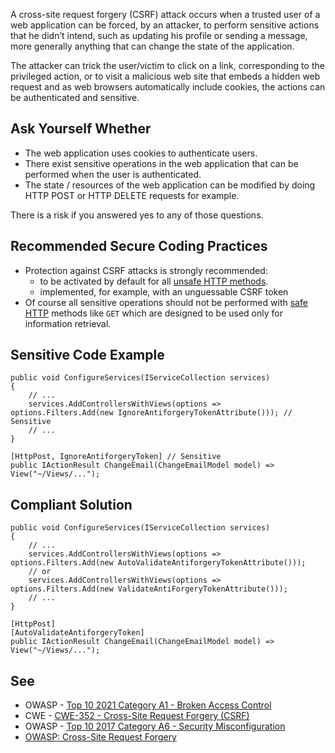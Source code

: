 A cross-site request forgery (CSRF) attack occurs when a trusted user of a web application can be forced, by an attacker, to perform sensitive actions that he didn’t intend, such as updating his profile or sending a message, more generally anything that can change the state of the application.
 
The attacker can trick the user/victim to click on a link, corresponding to the privileged action, or to visit a malicious web site that embeds a hidden web request and as web browsers automatically include cookies, the actions can be authenticated and sensitive.
 
## Ask Yourself Whether
 
- The web application uses cookies to authenticate users.
- There exist sensitive operations in the web application that can be performed when the user is authenticated.
- The state / resources of the web application can be modified by doing HTTP POST or HTTP DELETE requests for example.

There is a risk if you answered yes to any of those questions.
 
## Recommended Secure Coding Practices

- Protection against CSRF attacks is strongly recommended:
    - to be activated by default for all [unsafe HTTP
      methods](https://en.wikipedia.org/wiki/Hypertext_Transfer_Protocol#Safe_methods).
    - implemented, for example, with an unguessable CSRF token
- Of course all sensitive operations should not be performed with [safe HTTP](https://en.wikipedia.org/wiki/Hypertext_Transfer_Protocol#Safe_methods) methods like `GET` which are designed to be
  used only for information retrieval.

## Sensitive Code Example

    public void ConfigureServices(IServiceCollection services)
    {
        // ...
        services.AddControllersWithViews(options => options.Filters.Add(new IgnoreAntiforgeryTokenAttribute())); // Sensitive
        // ...
    }

    [HttpPost, IgnoreAntiforgeryToken] // Sensitive
    public IActionResult ChangeEmail(ChangeEmailModel model) => View("~/Views/...");

## Compliant Solution

    public void ConfigureServices(IServiceCollection services)
    {
        // ...
        services.AddControllersWithViews(options => options.Filters.Add(new AutoValidateAntiforgeryTokenAttribute()));
        // or
        services.AddControllersWithViews(options => options.Filters.Add(new ValidateAntiForgeryTokenAttribute()));
        // ...
    }

    [HttpPost]
    [AutoValidateAntiforgeryToken]
    public IActionResult ChangeEmail(ChangeEmailModel model) => View("~/Views/...");

## See

- OWASP - [Top 10 2021 Category A1 - Broken Access Control](https://owasp.org/Top10/A01_2021-Broken_Access_Control/)
- CWE - [CWE-352 - Cross-Site Request Forgery (CSRF)](https://cwe.mitre.org/data/definitions/352)
- OWASP - [Top 10 2017 Category A6 - Security
  Misconfiguration](https://owasp.org/www-project-top-ten/2017/A6_2017-Security_Misconfiguration)
- [OWASP: Cross-Site Request Forgery](https://owasp.org/www-community/attacks/csrf)